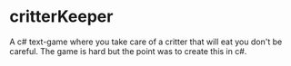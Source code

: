# critterKeeper
A c# text-game where you take care of a critter that will eat you don't be careful.
The game is hard but the point was to create this in c#.
